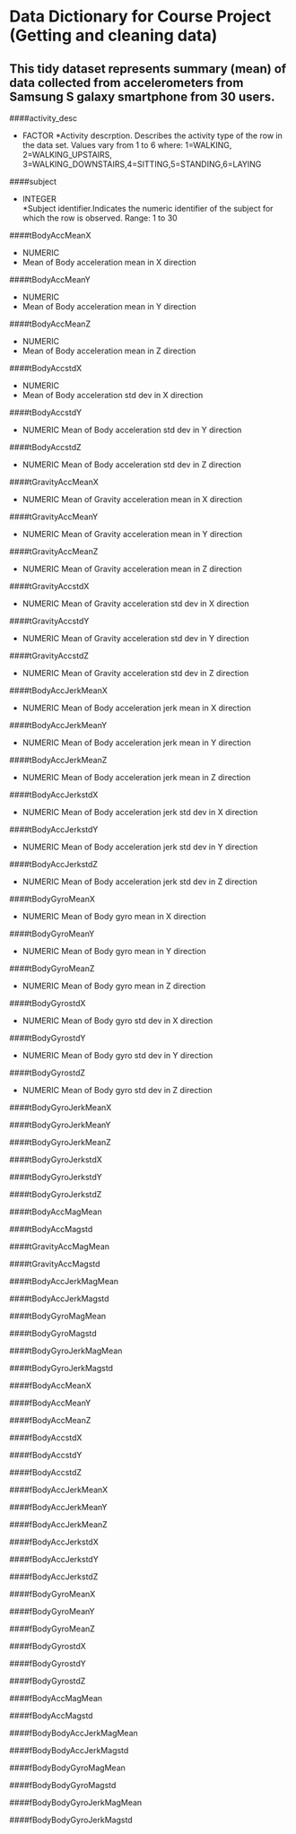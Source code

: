 # Data Dictionary for Course Project (Getting and cleaning data)
## This tidy dataset represents summary (mean) of data collected from accelerometers from Samsung S galaxy smartphone from 30 users.

####activity_desc
* FACTOR
*Activity descrption. Describes the activity type of the row in the data set. Values vary from 1 to 6 where: 1=WALKING,
2=WALKING_UPSTAIRS, 3=WALKING_DOWNSTAIRS,4=SITTING,5=STANDING,6=LAYING
	         

####subject  
* INTEGER   
*Subject identifier.Indicates the numeric identifier of the subject for which the row is observed. Range: 1 to 30              

####tBodyAccMeanX
* NUMERIC
* Mean of Body acceleration mean in X direction             

####tBodyAccMeanY           
* NUMERIC
* Mean of Body acceleration mean in Y direction     

####tBodyAccMeanZ            
* NUMERIC
* Mean of Body acceleration mean in Z direction     

####tBodyAccstdX
* NUMERIC
* Mean of Body acceleration std dev in X direction                 

####tBodyAccstdY             
* NUMERIC
	Mean of Body acceleration std dev in Y direction                 

####tBodyAccstdZ            
* NUMERIC
	Mean of Body acceleration std dev in Z direction                 

####tGravityAccMeanX         
* NUMERIC
	Mean of Gravity acceleration mean in X direction                 

####tGravityAccMeanY        
* NUMERIC
	Mean of Gravity acceleration mean in Y direction  

####tGravityAccMeanZ         
* NUMERIC
	Mean of Gravity acceleration mean in Z direction  

####tGravityAccstdX         
* NUMERIC
	Mean of Gravity acceleration std dev in X direction  

####tGravityAccstdY          
* NUMERIC
	Mean of Gravity acceleration std dev in Y direction 

####tGravityAccstdZ         
* NUMERIC
	Mean of Gravity acceleration std dev in Z direction 

####tBodyAccJerkMeanX        
* NUMERIC
	Mean of Body acceleration jerk mean in X direction  

####tBodyAccJerkMeanY       
* NUMERIC
	Mean of Body acceleration jerk mean in Y direction  

####tBodyAccJerkMeanZ        
* NUMERIC
	Mean of Body acceleration jerk mean in Z direction  

####tBodyAccJerkstdX        
* NUMERIC
	Mean of Body acceleration jerk std dev in X direction 

####tBodyAccJerkstdY         
* NUMERIC
	Mean of Body acceleration jerk std dev in Y direction

####tBodyAccJerkstdZ        
* NUMERIC
	Mean of Body acceleration jerk std dev in Z direction

####tBodyGyroMeanX           
* NUMERIC
	Mean of Body gyro mean in X direction  

####tBodyGyroMeanY          
* NUMERIC
	Mean of Body gyro mean in Y direction

####tBodyGyroMeanZ           
* NUMERIC
	Mean of Body gyro mean in Z direction

####tBodyGyrostdX           
* NUMERIC
	Mean of Body gyro std dev in X direction

####tBodyGyrostdY            
* NUMERIC
	Mean of Body gyro std dev in Y direction

####tBodyGyrostdZ           
* NUMERIC
	Mean of Body gyro std dev in Z direction

####tBodyGyroJerkMeanX       

####tBodyGyroJerkMeanY      

####tBodyGyroJerkMeanZ       

####tBodyGyroJerkstdX       

####tBodyGyroJerkstdY        

####tBodyGyroJerkstdZ       

####tBodyAccMagMean          

####tBodyAccMagstd          

####tGravityAccMagMean       

####tGravityAccMagstd       

####tBodyAccJerkMagMean      

####tBodyAccJerkMagstd      

####tBodyGyroMagMean         

####tBodyGyroMagstd         

####tBodyGyroJerkMagMean     

####tBodyGyroJerkMagstd     

####fBodyAccMeanX            

####fBodyAccMeanY           

####fBodyAccMeanZ            

####fBodyAccstdX            

####fBodyAccstdY             

####fBodyAccstdZ            

####fBodyAccJerkMeanX        

####fBodyAccJerkMeanY       

####fBodyAccJerkMeanZ        

####fBodyAccJerkstdX        

####fBodyAccJerkstdY         

####fBodyAccJerkstdZ        

####fBodyGyroMeanX           

####fBodyGyroMeanY          

####fBodyGyroMeanZ           

####fBodyGyrostdX           

####fBodyGyrostdY            

####fBodyGyrostdZ           

####fBodyAccMagMean          

####fBodyAccMagstd          

####fBodyBodyAccJerkMagMean  

####fBodyBodyAccJerkMagstd  

####fBodyBodyGyroMagMean     

####fBodyBodyGyroMagstd     

####fBodyBodyGyroJerkMagMean 

####fBodyBodyGyroJerkMagstd
